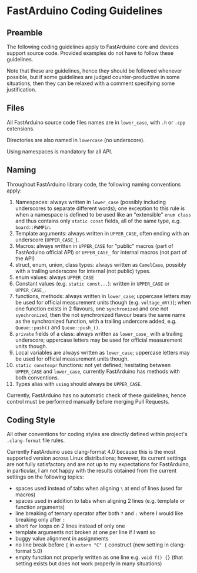 FastArduino Coding Guidelines
=============================

Preamble
--------
The following coding guidelines apply to FastArduino core and devices support source code.
Provided examples do not have to follow these guidelines.

Note that these are guidelines, hence they should be followed whenever possible, but if some guidelines are judged
counter-productive in some situations, then they can be relaxed with a comment specifying some justification.

Files
-----
All FastArduino source code files names are in `lower_case`, with `.h` or `.cpp` extensions.

Directories are also named in `lowercase` (no underscore).

Using namespaces is mandatory for all API.

Naming
------
Throughout FastArduino library code, the following naming conventions apply:

1. Namespaces: always written in `lower_case` (possibly including underscores to separate different words); one exception to this rule is when a namespace is defined to be used like an "extensible" `enum class` and thus contains only `static const` fields, all of the same type, e.g. `board::PWMPin`.
2. Template arguments: always written in `UPPER_CASE`, often ending with an underscore (`UPPER_CASE_`).
3. Macros: always written in `UPPER_CASE` for "public" macros (part of FastArduino official API) or `UPPER_CASE_` for internal macros (not part of the API)
4. struct, enum, union, class types: always written as `CamelCase`, possibly with a trailing underscore for internal (not public) types.
5. enum values: always `UPPER_CASE`
6. Constant values (e.g. `static const...`): written in `UPPER_CASE` or `UPPER_CASE_`.
7. functions, methods: always written in `lower_case`; uppercase letters may be used for official measurement units though (e.g. `voltage_mV()`); when one function exists in 2 flavours, one `synchronized` and one not `synchronized`, then the not synchronized flavour bears the same name as the synchronized function, with a trailing undercore added, e.g. `Queue::push()` and `Queue::push_()`.
8. `private` fields of a class: always written as `lower_case_` with a trailing underscore; uppercase letters may be used for official measurement units though.
9. Local variables are always written as `lower_case`; uppercase letters may be used for official measurement units though.
10. `static constexpr` functions: not yet defined; hesitating between `UPPER_CASE` and `lower_case`, currently FastArduino has methods with both conventions.
11. Types alias with `using` should always be `UPPER_CASE`.

Currently, FastArduino has no automatic check of these guidelines, hence control must be performed manually before merging Pull Requests.

Coding Style
------------
All other conventions for coding styles are directly defined within project's `.clang-format` file rules.

Currently FastArduino uses clang-format 4.0 because this is the most supported version across Linux distributions; however, its current settings are not fully satisfactory and are not up to my expectations for FastArduino, in particular, I am not happy with the results obtained from the current settings on the following topics:
- spaces used instead of tabs when aligning `\` at end of lines (used for macros)
- spaces used in addition to tabs when aligning 2 lines (e.g. template or function arguments)
- line breaking of ternary operator after both `?` and `:` where I would like breaking only after `:`
- short `for` loops on 2 lines instead of only one
- template arguments not broken at one per line if I want so
- buggy value alignment in assignments
- no line break before `{` in `extern "C" {` construct (new setting in clang-format 5.0)
- empty function not properly written as one line e.g. `void f() {}` (that setting exists but does not work properly in many situations)


